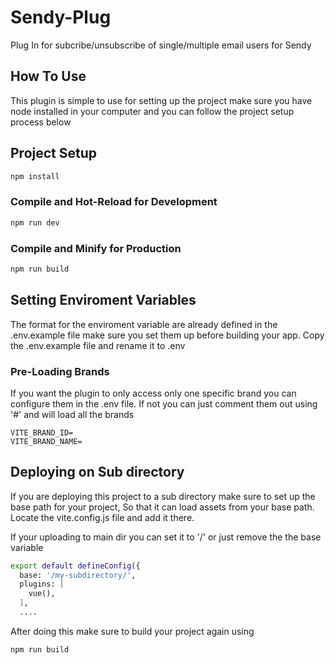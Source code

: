 # Sendy-Plug

Plug In for subcribe/unsubscribe of single/multiple email users for Sendy 

## How To Use
This plugin is simple to use for setting up the project make sure you have node installed in your computer and you can follow the project setup process below

## Project Setup

```sh
npm install
```

### Compile and Hot-Reload for Development

```sh
npm run dev
```

### Compile and Minify for Production

```sh
npm run build
```

## Setting Enviroment Variables
The format for the enviroment variable are already defined in the .env.example file make sure you set them up before building your app. Copy the .env.example file and rename it to .env

### Pre-Loading Brands
If you want the plugin to only access only one specific brand you can configure them in the .env file. If not you can just comment them out using '#' and will load all the brands

```
VITE_BRAND_ID=
VITE_BRAND_NAME=
```

## Deploying on Sub directory
If you are deploying this project to a sub directory make sure to set up the base path for your project, So that it can load assets from your base path. Locate the vite.config.js file and add it there. 

If your uploading to main dir you can set it to '/' or just remove the the base variable 

```sh
export default defineConfig({
  base: '/my-subdirectory/',
  plugins: [
    vue(),
  ],
  ....
```

After doing this make sure to build your project again using

```sh
npm run build
```

